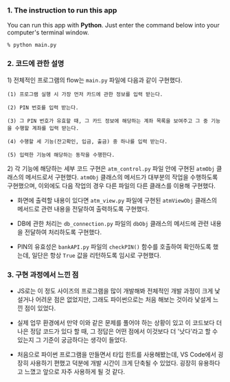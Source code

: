 ### 1. The instruction to run this app

You can run this app with **Python**. Just enter the command below into your computer's terminal window.

```
% python main.py
```



### 2. 코드에 관한 설명

1\) 전체적인 프로그램의 flow는 `main.py` 파일에 다음과 같이 구현했다.

    (1) 프로그램 실행 시 가장 먼저 카드에 관한 정보를 입력 받는다.

    (2) PIN 번호를 입력 받는다. 

    (3) 그 PIN 번호가 유효할 때, 그 카드 정보에 해당하는 계좌 목록을 보여주고 그 중 기능을 수행할 계좌를 입력 받는다.

    (4) 수행할 세 기능(잔고확인, 입금, 출금) 중 하나를 입력 받는다.

    (5) 입력한 기능에 해당하는 동작을 수행한다. 

2\) 각 기능에 해당하는 세부 코드 구현은 `atm_control.py` 파일 안에 구현된 `atmObj` 클래스의 메서드로서 구현했다. `atmObj` 클래스의 메서드가 대부분의 작업을 수행하도록 구현했으며, 이외에도 다음 작업의 경우 다른 파일의 다른 클래스를 이용해 구현했다.

- 화면에 출력할 내용이 있다면 `atm_view.py` 파일에 구현된 `atmViewObj` 클래스의 메서드로 관련 내용을 전달하여 출력하도록 구현했다.

- DB에 관한 처리는 `db_connection.py` 파일의 `dbObj` 클래스의 메서드에 관련 내용을 전달하여 처리하도록 구현했다.

- PIN의 유효성은 `bankAPI.py` 파일의 `checkPIN()` 함수를 호출하여 확인하도록 했는데, 일단은 항상 `True` 값을 리턴하도록 임시로 구현했다.



### 3. 구현 과정에서 느낀 점


- JS로는 이 정도 사이즈의 프로그램을 많이 개발해봐 전체적인 개발 과정이 크게 낯설거나 어려운 점은 없었지만, 그래도 파이썬으로는 처음 해보는 것이라 낯설게 느낀 점이 있었다.

- 실제 업무 환경에서 만약 이와 같은 문제를 풀어야 하는 상황이 있고 이 코드보다 더 나은 정답 코드가 있다 할 때, 그 정답은 어떤 점에서 이것보다 더 '낫다'라고 할 수 있는지 그 기준이 궁금하다는 생각이 들었다.

- 처음으로 파이썬 프로그램을 만들면서 타입 힌트를 사용해봤는데, VS Code에서 굉장히 사용하기 편했고 덕분에 개발 시간이 크게 단축될 수 있었다. 굉장히 유용하다고 느꼈고 앞으로 자주 사용하게 될 것 같다.

